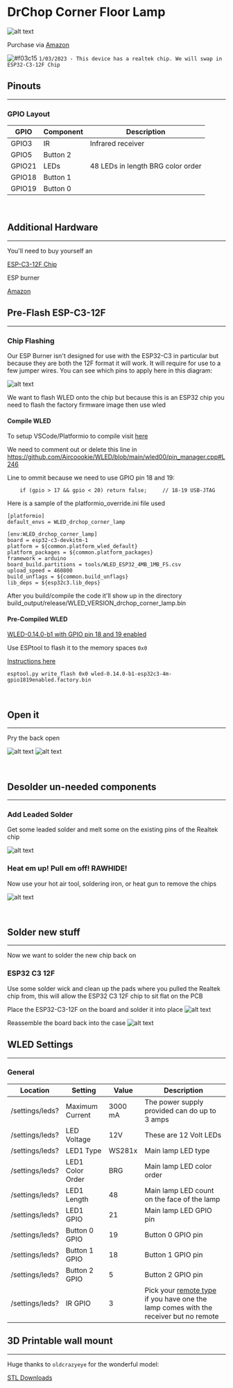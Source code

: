 # DrChop Corner Floor Lamp
![alt text](/img/devices/drchop-corner-lamp.jpg "DrChop Corner Floor Lamp")

Purchase via [Amazon](https://amzn.to/3YGy7j9)

![#f03c15](https://via.placeholder.com/15/f03c15/000000?text=+) `1/03/2023 - This device has a realtek chip. We will swap in ESP32-C3-12F Chip`

## Pinouts
<hr/>

### GPIO Layout

| GPIO |    Component | Description |
|------ |-------------|-------------|         
|GPIO3  | IR          | Infrared receiver |
|GPIO5  | Button 2    |             |
|GPIO21	| LEDs        | 48 LEDs in length BRG color order|
|GPIO18	| Button 1    |             |
|GPIO19 | Button 0    |             |

<br/>

## Additional Hardware
<hr/>
You'll need to buy yourself an 

[ESP-C3-12F Chip](https://a.aliexpress.com/_mOr497g)

ESP burner

[Amazon](https://www.amazon.com/gp/product/B089488G11?tag=digiblur-20)


## Pre-Flash ESP-C3-12F
<hr/>

### Chip Flashing

Our ESP Burner isn't designed for use with the ESP32-C3 in particular but because they are both the 12F format it will work.  It will require for use to a few jumper wires.  You can see which pins to apply here in this diagram:

![alt text](/img/devices/espburner-c3-pinout.png "ESP-C3-12F chip in burner board and jumper pins")

We want to flash WLED onto the chip but because this is an ESP32 chip you need to flash the factory firmware image then use wled

#### Compile WLED
To setup VSCode/Platformio to compile visit [here](https://kno.wled.ge/advanced/compiling-wled/)

We need to comment out or delete this line in https://github.com/Aircoookie/WLED/blob/main/wled00/pin_manager.cpp#L246

Line to ommit because we need to use GPIO pin 18 and 19:

```
    if (gpio > 17 && gpio < 20) return false;     // 18-19 USB-JTAG
```

Here is a sample of the platformio_override.ini file used

```
[platformio]
default_envs = WLED_drchop_corner_lamp

[env:WLED_drchop_corner_lamp]
board = esp32-c3-devkitm-1
platform = ${common.platform_wled_default}
platform_packages = ${common.platform_packages}
framework = arduino
board_build.partitions = tools/WLED_ESP32_4MB_1MB_FS.csv
upload_speed = 460800
build_unflags = ${common.build_unflags}
lib_deps = ${esp32c3.lib_deps}
```

After you build/compile the code it'll show up in the directory build_output/release/WLED_VERSION_drchop_corner_lamp.bin

#### Pre-Compiled WLED

[WLED-0.14.0-b1 with GPIO pin 18 and 19 enabled](/firmware/wled-0.14.0-b1-esp32c3-4m-gpio1819enabled.factory.bin)

Use ESPtool to flash it to the memory spaces `0x0`

[Instructions here](/wiki/ha/esphome-esp32-how-to-flash#install-the-esphome-factory-bin-via-esptoolpy)

```
esptool.py write_flash 0x0 wled-0.14.0-b1-esp32c3-4m-gpio1819enabled.factory.bin
```

<br/>

## Open it
<hr/>

Pry the back open

![alt text](/img/devices/drchop-pry-open.jpg "Pic of the device being pried opened")
![alt text](/img/devices/drchop-opened.jpg "Pic of inside the device case")

<br/>

## Desolder un-needed components
<hr/>

### Add Leaded Solder

Get some leaded solder and melt some on the existing pins of the Realtek chip

![alt text](/img/devices/drchop-addsolder.jpg "Pic of where to add more solder")


### Heat em up! Pull em off! RAWHIDE!

Now use your hot air tool, soldering iron, or heat gun to remove the chips

![alt text](/img/devices/drchop-chipremoved.jpg "Pic of Realtek chip removed from the board")

<br/>

## Solder new stuff
<hr/>
Now we want to solder the new chip back on

### ESP32 C3 12F

Use some solder wick and clean up the pads where you pulled the Realtek chip from, this will allow the ESP32 C3 12F chip to sit flat on the PCB

Place the ESP32-C3-12F on the board and solder it into place
![alt text](/img/devices/drchop-newchip.jpg "Pic of ESP32 C3 12F chip soldered onto the board")

Reassemble the board back into the case
![alt text](/img/devices/drchop-reassembled.jpg "Pic of ESP32 C3 12F chip soldered onto the board and in the case")


## WLED Settings
<hr/>

### General

| Location | Setting | Value | Description |
|---------|----------|-------|-------------|
| /settings/leds? | Maximum Current | 3000 mA | The power supply provided can do up to 3 amps |
| /settings/leds? | LED Voltage | 12V | These are 12 Volt LEDs |
| /settings/leds? | LED1 Type | WS281x | Main lamp LED type |
| /settings/leds? | LED1 Color Order | BRG | Main lamp LED color order |
| /settings/leds? | LED1 Length | 48 | Main lamp LED count on the face of the lamp |
| /settings/leds? | LED1 GPIO | 21 | Main lamp LED GPIO pin |
| /settings/leds? | Button 0 GPIO | 19 | Button 0 GPIO pin |
| /settings/leds? | Button 1 GPIO | 18 | Button 1 GPIO pin |
| /settings/leds? | Button 2 GPIO | 5 | Button 2 GPIO pin |
| /settings/leds? | IR GPIO | 3 | Pick your [remote type](https://kno.wled.ge/interfaces/json-ir/json_infrared/) if you have one the lamp comes with the receiver but no remote | 

## 3D Printable wall mount
<hr/>

Huge thanks to `oldcrazyeye` for the wonderful model:

[STL Downloads](https://www.thingiverse.com/thing:5776603)
